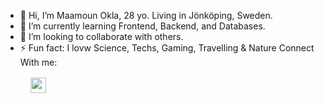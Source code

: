 - 👋 Hi, I’m Maamoun Okla, 28 yo. Living in Jönköping, Sweden. 
- 🌱 I’m currently learning Frontend, Backend, and Databases. 
- 💞️ I’m looking to collaborate with others.
- ⚡ Fun fact:  I lovw Science, Techs, Gaming, Travelling & Nature 
Connect With me: <br>
 <a href="https://www.linkedin.com/in/maamoun-okla-283120235/" target="_blank"><img src="https://user-images.githubusercontent.com/103046974/230775546-bc0e3ad8-ec9a-4e89-b5d2-6e5f993edcaa.png" style="width:25px; margin:16px;"></a>
